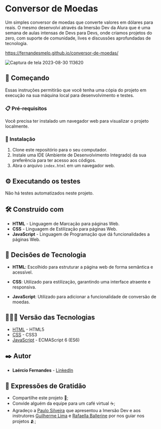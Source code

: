 # Conversor de Moedas

Um simples conversor de moedas que converte valores em dólares para reais. O mesmo desenvolvi através da Imersão Dev da Alura que é uma semana de aulas intensas de Devs para Devs, onde criamos projetos do zero, com suporte de comunidade, lives e discussões aprofundadas de tecnologia.

https://fernandesmelo.github.io/conversor-de-moedas/

![Captura de tela 2023-08-30 113620](https://github.com/fernandesmelo/conversor-de-moedas/assets/113717317/e0e91213-9b5a-43c9-a6cc-ef55fbaac8ff)

## 🚀 Começando

Essas instruções permitirão que você tenha uma cópia do projeto em execução na sua máquina local para desenvolvimento e testes.

### 📋 Pré-requisitos

Você precisa ter instalado um navegador web para visualizar o projeto localmente.

### 🔧 Instalação

1. Clone este repositório para o seu computador.
2. Instale uma IDE (Ambiente de Desenvolvimento Integrado) da sua preferência para ter acesso aos códigos.
3. Abra o arquivo `index.html` em um navegador web.

## ⚙️ Executando os testes

Não há testes automatizados neste projeto.

## 🛠️ Construído com

* **HTML** - Linguagem de Marcação para páginas Web.
* **CSS** - Linguagem de Estilização para páginas Web.
* **JavaScript** - Linguagem de Programação que dá funcionalidades a páginas Web.

## 🔨 Decisões de Tecnologia

* **HTML**: Escolhido para estruturar a página web de forma semântica e acessível.

* **CSS**: Utilizado para estilização, garantindo uma interface atraente e responsiva.

* **JavaScript**: Utilizado para adicionar a funcionalidade de conversão de moedas.

## 👨🏽‍💻 Versão das Tecnologias

* [HTML](https://www.w3.org/TR/html52/) - HTML5
* [CSS](https://www.w3.org/TR/CSS22/) - CSS3
* [JavaScript](https://developer.mozilla.org/pt-BR/docs/Web/JavaScript) - ECMAScript 6 (ES6)

## ✒️ Autor

* **Laércio Fernandes** - [LinkedIn](https://www.linkedin.com/in/laercio-fernandes-desenvolvedor-web-front-end/)

## 🎁 Expressões de Gratidão

* Compartilhe este projeto 📢;
* Convide alguém da equipe para um café virtual ☕;
* Agradeço a [Paulo Silveira](https://www.linkedin.com/in/paulosilveira/) que apresentou a Imersão Dev e aos instrutores [Guilherme Lima](https://www.linkedin.com/in/guilherme-lima-developer/) e [Rafaella Ballerine](https://www.linkedin.com/in/rafaellaballerini/) por nos guiar nos projetos 🫂;

